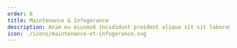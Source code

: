```yaml
---
order: 6
title: Maintenance & Infogérance
description: Anim eu eiusmod incididunt proident aliqua sit sit laborum. Adipisicing ullamco do fugiat duis reprehenderit deserunt eiusmod quis aliquip elit pariatur.
icon: ./icons/maintenance-et-infogerance.svg
---
```

